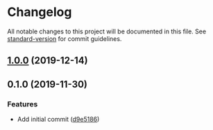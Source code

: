 # Changelog

All notable changes to this project will be documented in this file. See [standard-version](https://github.com/conventional-changelog/standard-version) for commit guidelines.

## [1.0.0](https://github.com///compare/v0.1.0...v1.0.0) (2019-12-14)



## 0.1.0 (2019-11-30)


### Features

* Add initial commit ([d9e5186](https://github.com///commit/d9e5186))
